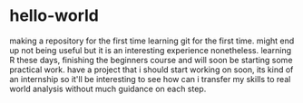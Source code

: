 # hello-world
making a repository for the first time
learning git for the first time. might end up not being useful but it is an interesting experience nonetheless.
learning R these days, finishing the beginners course and will soon be starting some practical work.
have a project that i should start working on soon, its kind of an internship so it'll be interesting to see how can i transfer my skills to real world analysis without much guidance on each step.
